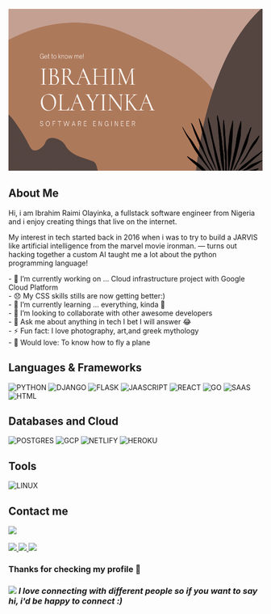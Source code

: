 <p><img src="./images/ibrahim.png" width="600" height="320"></p>

## About Me
<p>
    Hi, i am Ibrahim Raimi Olayinka, a fullstack software engineer from Nigeria and i enjoy creating things that live on the internet.

My interest in tech started back in 2016 when i was to try to build a JARVIS like artificial intelligence from the marvel movie ironman. — turns out hacking together a custom AI taught me a lot about the python programming language!
</p>

<p>
    - 🔭 I’m currently working on ... Cloud infrastructure project with Google Cloud Platform<br>
    - 😞 My CSS skills stills are now getting better:) <br> 
    - 🌱 I’m currently learning ... everything, kinda 🤣  <br>
    - 👯 I’m looking to collaborate with other awesome developers  <br>
    - 💬 Ask me about anything in tech I bet I will answer 😂  <br>
    - ⚡ Fun fact: I love photography, art,and  greek mythology  <br>
    - 🎸 Would love: To know how to fly a plane  <br>
</p>

## Languages & Frameworks

![PYTHON](https://img.shields.io/badge/Python-3776AB?style=for-the-badge&logo=python&logoColor=white)
![DJANGO](https://img.shields.io/badge/Django-092E20?style=for-the-badge&logo=django&logoColor=white)
![FLASK](https://img.shields.io/badge/Flask-000000?style=for-the-badge&logo=flask&logoColor=white)
![JAASCRIPT](https://img.shields.io/badge/JavaScript-F7DF1E?style=for-the-badge&logo=javascript&logoColor=black)
![REACT](https://img.shields.io/badge/React-20232A?style=for-the-badge&logo=react&logoColor=61DAFB)
![GO](https://img.shields.io/badge/Go-00ADD8?style=for-the-badge&logo=go&logoColor=white)
![SAAS](https://img.shields.io/badge/Sass-CC6699?style=for-the-badge&logo=sass&logoColor=white)
![HTML](https://img.shields.io/badge/HTML5-E34F26?style=for-the-badge&logo=html5&logoColor=white)

## Databases and Cloud
![POSTGRES](https://img.shields.io/badge/PostgreSQL-316192?style=for-the-badge&logo=postgresql&logoColor=white)
![GCP](https://img.shields.io/badge/Google_Cloud-4285F4?style=for-the-badge&logo=google-cloud&logoColor=white)
![NETLIFY](https://img.shields.io/badge/Netlify-00C7B7?style=for-the-badge&logo=netlify&logoColor=white)
![HEROKU](https://img.shields.io/badge/Heroku-430098?style=for-the-badge&logo=heroku&logoColor=white)

## Tools
![LINUX](https://img.shields.io/badge/linux-E34F26?style=for-the-badge&logo=linux&logoColor=white)

## Contact me
<a href="mailto:raimiibrahim44@gmail.com"><img src="https://img.shields.io/badge/Gmail-D14836?style=for-the-badge&logo=gmail&logoColor=white"></a>
<a href="https://instagram.com/ibrahim_raimi_">
    
<img src="https://img.shields.io/badge/Instagram-E4405F?style=for-the-badge&logo=instagram&logoColor=white">
</a><a href="https://www.linkedin.com/in/ibrahim-raimi-olayinka/"> <img src="https://img.shields.io/badge/LinkedIn-855858?style=for-the-badge&logo=linkedin&logoColor=white"></a><a href="https://twitter.com/ibrahim_raimi_"> <img src="https://img.shields.io/badge/Twitter-855858?style=for-the-badge&logo=twitter&logoColor=white"></a>

### <b> Thanks for checking my profile 💑 </b><br>
### <img src="https://media.giphy.com/media/LnQjpWaON8nhr21vNW/giphy.gif" width="52"> <em><b>I love connecting with different people</b> so if you want to say <b>hi, i'd be happy to connect :)</em></br>
